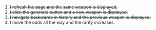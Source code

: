 1. ~~I refresh the page and the same weapon is displayed.~~
2. ~~I click the generate button and a new weapon is displayed.~~
3. ~~I navigate backwards in history and the previous weapon is displayed.~~
4. I move the odds all the way and the rarity increases.